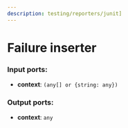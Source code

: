 ```yaml
---
description: testing/reporters/junit]
---
```


# Failure inserter

### Input ports:

* __context__: `(any[] or {string: any})`

### Output ports:

* __context__: `any`

